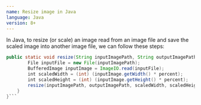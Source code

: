 ```yaml
---
name: Resize image in Java
language: Java
version: 8+
---
```

In Java, to resize (or scale) an image read from an image file and save the scaled image into another image file, we can follow these steps:

```java
public static void resize(String inputImagePath, String outputImagePath, double percent) {
        File inputFile = new File(inputImagePath);
        BufferedImage inputImage = ImageIO.read(inputFile);
        int scaledWidth = (int) (inputImage.getWidth() * percent);
        int scaledHeight = (int) (inputImage.getHeight() * percent);
        resize(inputImagePath, outputImagePath, scaledWidth, scaledHeight);
    }
}```
